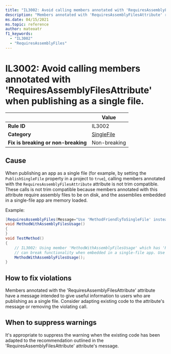 ```yaml
---
title: "IL3002: Avoid calling members annotated with 'RequiresAssemblyFilesAttribute' when publishing as a single file (code analysis)"
description: "Members annotated with 'RequiresAssemblyFilesAttribute' require assembly files to be on disk"
ms.date: 04/15/2021
ms.topic: reference
author: mateoatr
f1_keywords:
  - "IL3002"
  - "RequiresAssemblyFiles"
---
```

# IL3002: Avoid calling members annotated with 'RequiresAssemblyFilesAttribute' when publishing as a single file.

|                                     | Value                                |
|-------------------------------------|--------------------------------------|
| **Rule ID**                         | IL3002                               |
| **Category**                        | [SingleFile](singlefile-warnings.md) |
| **Fix is breaking or non-breaking** | Non-breaking                         |

## Cause

When publishing an app as a single file (for example, by setting the `PublishSingleFile` property in a project to `true`), calling members annotated with the `RequiresAssemblyFilesAttribute` attribute is not trim compatible. These calls is not trim compatible because members annotated with this attribute require assembly files to be on disk, and the assemblies embedded in a single-file app are memory loaded.

Example:

```C#
[RequiresAssemblyFiles(Message="Use 'MethodFriendlyToSingleFile' instead", Url="http://help/assemblyfiles")]
void MethodWithAssemblyFilesUsage()
{
}
void TestMethod()
{
    // IL3002: Using member 'MethodWithAssemblyFilesUsage' which has 'RequiresAssemblyFilesAttribute'
    // can break functionality when embedded in a single-file app. Use 'MethodFriendlyToSingleFile' instead. http://help/assemblyfiles
    MethodWithAssemblyFilesUsage();
}
```

## How to fix violations

Members annotated with the 'RequiresAssemblyFilesAttribute' attribute have a message intended to give useful information to users who are publishing as a single file. Consider adapting existing code to the attribute's message or removing the violating call.

## When to suppress warnings

It's appropriate to suppress the warning when the existing code has been adapted to the recommendation outlined in the 'RequiresAssemblyFilesAttribute' attribute's message.

